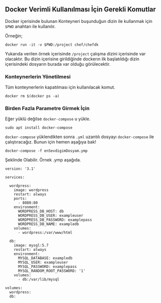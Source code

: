 ## Docker Verimli Kullanılması İçin Gerekli Komutlar

Docker içerisinde bulunan Konteyneri buşunduğun dizin ile kullanmak için `$PWD` anahtarı ile kullanılır.


Örneğin;

`docker run -it -v $PWD:/project chef/chefdk`

Yukarıda verilen örnek içerisinde `/project` çalışma dizini içerisinde var olacaktır. Bu dizin içerisine girildiğinde dockerın ilk başlatıldığı dizin içerisindeki dosyarın burada var olduğu görülecektir. 


### Konteynerlerin Yönetilmesi

Tüm konteynerlerin kapatılması için kullanılacak komut.

`docker rm $(docker ps -a)`

### Birden Fazla Parametre Girmek İçin

Eğer yüklü değilse `docker-compose` u yükle.

`sudo apt install docker-compose`

`docker-compose` yüklendikten sonra `.yml` uzantılı dosyayı `docker-compose` ile çalıştıracağız. Bunun için hemen aşağıya bak!

`docker-compose -f enSevdigimDosyam.ymp`

Şeklinde Olabilir. Örnek .ymp aşağıda. 

```
version: '3.1'

services:

  wordpress:
    image: wordpress
    restart: always
    ports:
      - 8080:80
    environment:
      WORDPRESS_DB_HOST: db
      WORDPRESS_DB_USER: exampleuser
      WORDPRESS_DB_PASSWORD: examplepass
      WORDPRESS_DB_NAME: exampledb
    volumes:
      - wordpress:/var/www/html

  db:
    image: mysql:5.7
    restart: always
    environment:
      MYSQL_DATABASE: exampledb
      MYSQL_USER: exampleuser
      MYSQL_PASSWORD: examplepass
      MYSQL_RANDOM_ROOT_PASSWORD: '1'
    volumes:
      - db:/var/lib/mysql

volumes:
  wordpress:
  db:

```
